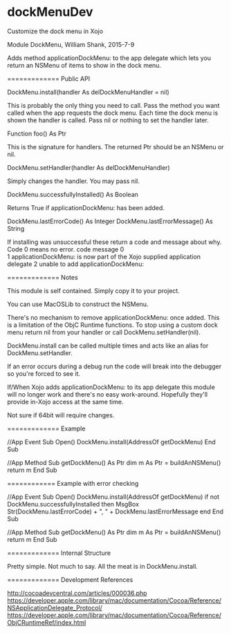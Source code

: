 # dockMenuDev
Customize the dock menu in Xojo


Module DockMenu, William Shank, 2015-7-9

Adds method applicationDockMenu: to the app delegate which lets
you return an NSMenu of items to show in the dock menu.



============= Public API

   DockMenu.install(handler As delDockMenuHandler = nil)

This is probably the only thing you need to call.
Pass the method you want called when the app requests the dock menu.
Each time the dock menu is shown the handler is called.
Pass nil or nothing to set the handler later.


   Function foo() As Ptr

This is the signature for handlers.
The returned Ptr should be an NSMenu or nil.


   DockMenu.setHandler(handler As delDockMenuHandler)

Simply changes the handler. You may pass nil.


   DockMenu.successfullyInstalled() As Boolean

Returns True if applicationDockMenu: has been added. 


   DockMenu.lastErrorCode() As Integer
   DockMenu.lastErrorMessage() As String

If installing was unsuccessful these return a code and message about why.
Code 0 means no error.
code  message
0     
1     applicationDockMenu: is now part of the Xojo supplied application delegate
2     unable to add applicationDockMenu:



============= Notes

This module is self contained. Simply copy it to your project.

You can use MacOSLib to construct the NSMenu.

There's no mechanism to remove applicationDockMenu: once added. This is a
limitation of the ObjC Runtime functions. To stop using a custom dock menu
return nil from your handler or call DockMenu.setHandler(nil).

DockMenu.install can be called multiple times and acts like an alias
for DockMenu.setHandler.

If an error occurs during a debug run the code will break into the debugger
so you're forced to see it.

If/When Xojo adds applicationDockMenu: to its app delegate this module
will no longer work and there's no easy work-around. Hopefully they'll
provide in-Xojo access at the same time.

Not sure if 64bit will require changes.



============= Example

//App Event
Sub Open()
  DockMenu.install(AddressOf getDockMenu)
End Sub

//App Method
Sub getDockMenu() As Ptr
  dim m As Ptr = buildAnNSMenu()
  return m
End Sub



============ Example with error checking

//App Event
Sub Open()
  DockMenu.install(AddressOf getDockMenu)
  if not DockMenu.successfullyInstalled then
    MsgBox Str(DockMenu.lastErrorCode) + ", " + DockMenu.lastErrorMessage
  end
End Sub

//App Method
Sub getDockMenu() As Ptr
  dim m As Ptr = buildAnNSMenu()
  return m
End Sub



============= Internal Structure

Pretty simple. Not much to say. All the meat is in DockMenu.install.



============= Development References

http://cocoadevcentral.com/articles/000036.php
https://developer.apple.com/library/mac/documentation/Cocoa/Reference/NSApplicationDelegate_Protocol/
https://developer.apple.com/library/mac/documentation/Cocoa/Reference/ObjCRuntimeRef/index.html
